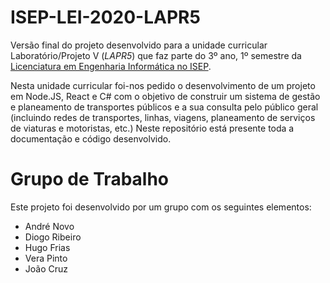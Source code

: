 # ISEP-LEI-2020-LAPR5
 
Versão final do projeto desenvolvido para a unidade curricular	Laboratório/Projeto V (_LAPR5_) que faz parte do 3º ano, 1º semestre da [Licenciatura em Engenharia Informática no ISEP](https://www.isep.ipp.pt/Course/Course/26).

Nesta unidade curricular foi-nos pedido o desenvolvimento de um projeto em Node.JS, React e C# com o objetivo de construir um sistema de gestão e planeamento de transportes públicos e a sua consulta pelo público geral (incluindo redes de transportes, linhas, viagens, planeamento de serviços de viaturas e motoristas, etc.)
Neste repositório está presente toda a documentação e código desenvolvido.

# Grupo de Trabalho

Este projeto foi desenvolvido por um grupo com os seguintes elementos:
- André Novo
- Diogo Ribeiro
- Hugo Frias
- Vera Pinto
- João Cruz
